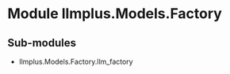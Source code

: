 Module llmplus.Models.Factory
=============================

Sub-modules
-----------
* llmplus.Models.Factory.llm_factory
